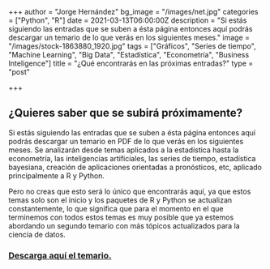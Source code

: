 +++
author = "Jorge Hernández"
bg_image = "/images/net.jpg"
categories = ["Python", "R"]
date = 2021-03-13T06:00:00Z
description = "Si estás siguiendo las entradas que se suben a ésta página entonces aquí podrás descargar un temario de lo que verás en los siguientes meses."
image = "/images/stock-1863880_1920.jpg"
tags = ["Gráficos", "Series de tiempo", "Machine Learning", "Big Data", "Estadística", "Econometría", "Business Inteligence"]
title = "¿Qué encontrarás en las próximas entradas?"
type = "post"

+++
## ¿Quieres saber que se subirá próximamente?

Si estás siguiendo las entradas que se suben a ésta página entonces aquí podrás descargar un temario en PDF de lo que verás en los siguientes meses. Se analizarán desde temas aplicados a la estadística hasta la econometría, las inteligencias artificiales, las series de tiempo, estadística bayesiana, creación de aplicaciones orientadas a pronósticos, etc, aplicado principalmente a R y Python.

Pero no creas que esto será lo único que encontrarás aquí, ya que estos temas solo son el inicio y los paquetes de R y Python se actualizan constantemente, lo que significa que para el momento en el que terminemos con todos estos temas es muy posible que ya estemos abordando un segundo temario con más tópicos actualizados para la ciencia de datos.

### [Descarga aquí el temario.](/images/temario.pdf)